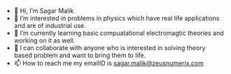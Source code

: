 - 👋 Hi, I’m Sagar Malik
- 👀 I’m interested in problems in physics which have real life applications and are of industrial use. 
- 🌱 I’m currently learning basic compuatational electromagtic theories and working on it as well.
- 💞️ I can collaborate with anyone who is interested in solving theory based problem and want to bring them to life.
- 📫 How to reach me my emailID is sagar.malik@zeusnumerix.com

<!---
maliksagar96/maliksagar96 is a ✨ special ✨ repository because its `README.md` (this file) appears on your GitHub profile.
You can click the Preview link to take a look at your changes.
--->
